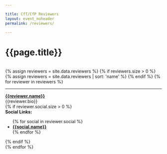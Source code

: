 ```yaml
---

title: CfT/CfP Reviewers
layout: event_noheader
permalink: /reviewers/

---
```


# {{page.title}}
<br>
<div class="keynote-full">
{% assign reviewers = site.data.reviewers %}
{% if reviewers.size > 0 %}
{% assign reviewers = site.data.reviewers | sort: 'name' %}
{% endif %} 
{% for reviewer in reviewers %}
<hr>
		<div>
		    <a name="{{reviewer.name}}"><img style="background-image: url({{reviewer.image | default: 'owasp_logo.png'}});"></a>
		</div>
		<div class='keynote-info'>
			<a href='{{reviewer.url}}'><strong>{{reviewer.name}}</strong></a>
			<br>
			{{reviewer.bio}}
			<br>
            {% if reviewer.social.size > 0 %}
            <br>
            <strong>Social Links:</strong>
            <ul>
            {% for social in reviewer.social %}
                <li><a href='{{social.url}}'><strong>{{social.name}}</strong></a></li>
            {% endfor %}
            </ul>
            {% endif %}
		</div>
{% endfor %}
</div>
